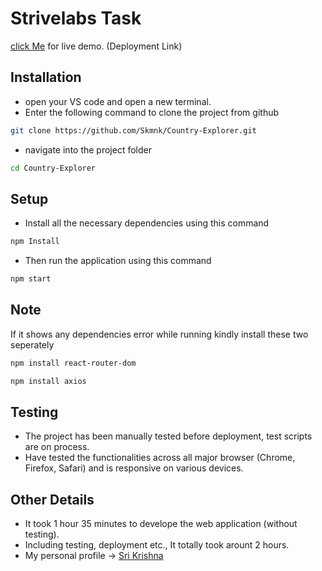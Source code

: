# Strivelabs Task
[click Me](https://country-explorer-search.vercel.app/) for live demo. (Deployment Link)

## Installation 
- open your VS code and open a new terminal.
- Enter the following command to clone the project from github
```bash
git clone https://github.com/Skmnk/Country-Explorer.git
```
- navigate into the project folder
```bash
cd Country-Explorer
```
## Setup
- Install all the necessary dependencies using this command
```bash
npm Install
```
- Then run the application using this command
```bash
npm start
```

## Note 
If it shows any dependencies error while running kindly install these two seperately
```bash
npm install react-router-dom
```
```bash
npm install axios
```

## Testing 
- The project has been manually tested before deployment, test scripts are on process.
- Have tested the functionalities across all major browser (Chrome, Firefox, Safari) and is responsive on various devices.

## Other Details
- It took 1 hour 35 minutes to develope the web application (without testing).
- Including testing, deployment etc., It totally took arount 2 hours.
- My personal profile ->  [Sri Krishna](https://srikrishna-portfolio.vercel.app/)
